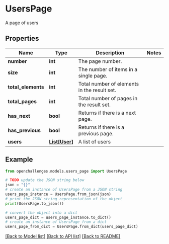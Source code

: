 # UsersPage

A page of users

## Properties

| Name               | Type                      | Description                                 | Notes |
| ------------------ | ------------------------- | ------------------------------------------- | ----- |
| **number**         | **int**                   | The page number.                            |
| **size**           | **int**                   | The number of items in a single page.       |
| **total_elements** | **int**                   | Total number of elements in the result set. |
| **total_pages**    | **int**                   | Total number of pages in the result set.    |
| **has_next**       | **bool**                  | Returns if there is a next page.            |
| **has_previous**   | **bool**                  | Returns if there is a previous page.        |
| **users**          | [**List[User]**](User.md) | A list of users                             |

## Example

```python
from openchallenges.models.users_page import UsersPage

# TODO update the JSON string below
json = "{}"
# create an instance of UsersPage from a JSON string
users_page_instance = UsersPage.from_json(json)
# print the JSON string representation of the object
print(UsersPage.to_json())

# convert the object into a dict
users_page_dict = users_page_instance.to_dict()
# create an instance of UsersPage from a dict
users_page_from_dict = UsersPage.from_dict(users_page_dict)
```

[[Back to Model list]](../README.md#documentation-for-models) [[Back to API list]](../README.md#documentation-for-api-endpoints) [[Back to README]](../README.md)

